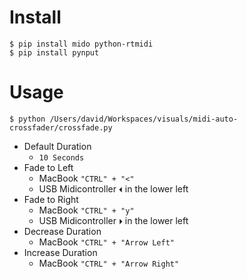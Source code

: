 # Install
```
$ pip install mido python-rtmidi
$ pip install pynput
```


# Usage
```
$ python /Users/david/Workspaces/visuals/midi-auto-crossfader/crossfade.py
```
- Default Duration
  - `10 Seconds`
- Fade to Left
  - MacBook `"CTRL" + "<"`
  - USB Midicontroller `⏴` in the lower left
- Fade to Right
  - MacBook `"CTRL" + "y"`
  - USB Midicontroller `⏵` in the lower left
- Decrease Duration
  - MacBook `"CTRL" + "Arrow Left"`
- Increase Duration
  - MacBook `"CTRL" + "Arrow Right"`
